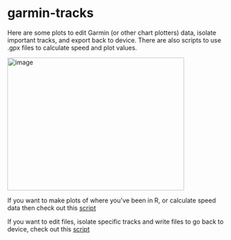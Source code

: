 # garmin-tracks

Here are some plots to edit Garmin (or other chart plotters) data, isolate important tracks, and export back to device. There are also scripts to use .gpx files to calculate speed and plot values.

<img width="400" height="300" alt="image" src="https://github.com/user-attachments/assets/b076f46c-626e-4a3c-81d0-b24f25e9dcb8" />

If you want to make plots of where you've been in R, or calculate speed data then check out this [script](https://github.com/LucasFJones/garmin-tracks/blob/main/scripts/data_analysis_and_plot.R)

If you want to edit files, isolate specific tracks and write files to go back to device, check out this [script](https://github.com/LucasFJones/garmin-tracks/blob/main/scripts/edit_gpx.R)
